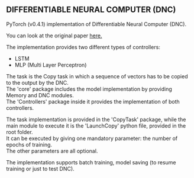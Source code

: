 ## DIFFERENTIABLE NEURAL COMPUTER (DNC)

PyTorch (v0.4.1) implementation of Differentiable Neural Computer (DNC).

You can look at the original paper [here.](https://www.nature.com/articles/nature20101)

The implementation provides two different types of controllers:
* LSTM
* MLP (Multi Layer Perceptron)

The task is the Copy task in which a sequence of vectors has to be copied to the output by the DNC.<br>
The  'core' package includes the model implementation by providing Memory and DNC modules. <br>
The 'Controllers' package inside it provides the implementation of both controllers.

The task implementation is provided in the 'CopyTask' package, while the main module to execute it is the 'LaunchCopy' python file, provided in the root folder.<br>
It can be executed by giving one mandatory parameter: the number of epochs of training. <br>
The other parameters are all optional.

The implementation supports batch training, model saving (to resume training or just to test DNC).